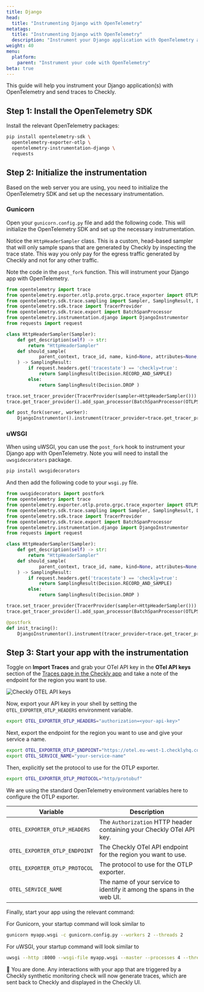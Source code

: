 ```yaml
---
title: Django
head:
  title: "Instrumenting Django with OpenTelemetry"
metatags:
  title: "Instrumenting Django with OpenTelemetry"
  description: "Instrument your Django application with OpenTelemetry and send traces to Checkly."
weight: 40
menu:
  platform:
    parent: "Instrument your code with OpenTelemetry"
beta: true
---
```


This guide will help you instrument your Django application(s) with OpenTelemetry and send traces to Checkly.
<!--more-->
## Step 1: Install the OpenTelemetry SDK

Install the relevant OpenTelemetry packages:

```bash
pip install opentelemetry-sdk \
  opentelemetry-exporter-otlp \
  opentelemetry-instrumentation-django \
  requests
```

## Step 2: Initialize the instrumentation

Based on the web server you are using, you need to initialize the OpenTelemetry SDK and set up the necessary instrumentation.

### Gunicorn

Open your `gunicorn.config.py` file and add the following code. This will initialize the OpenTelemetry SDK and set up the necessary 
instrumentation. 

Notice the `HttpHeaderSampler` class. This is a custom, head-based sampler that will only sample spans that are generated 
by Checkly by inspecting the trace state. This way you only pay for the egress traffic generated by Checkly and not for 
any other traffic.

Note the code in the `post_fork` function. This will instrument your Django app with OpenTelemetry.

```python {title="gunicorn.config.py"}
from opentelemetry import trace
from opentelemetry.exporter.otlp.proto.grpc.trace_exporter import OTLPSpanExporter
from opentelemetry.sdk.trace.sampling import Sampler, SamplingResult, Decision
from opentelemetry.sdk.trace import TracerProvider
from opentelemetry.sdk.trace.export import BatchSpanProcessor
from opentelemetry.instrumentation.django import DjangoInstrumentor
from requests import request

class HttpHeaderSampler(Sampler):
    def get_description(self) -> str:
        return "HttpHeaderSampler"
    def should_sample(
            parent_context, trace_id, name, kind=None, attributes=None, links=None, trace_state=None
    ) -> SamplingResult:
        if request.headers.get('tracestate') == 'checkly=true':
            return SamplingResult(Decision.RECORD_AND_SAMPLE)
        else:
            return SamplingResult(Decision.DROP )

trace.set_tracer_provider(TracerProvider(sampler=HttpHeaderSampler()))
trace.get_tracer_provider().add_span_processor(BatchSpanProcessor(OTLPSpanExporter()))

def post_fork(server, worker):
    DjangoInstrumentor().instrument(tracer_provider=trace.get_tracer_provider())
```

### uWSGI

When using uWSGI, you can use the `post_fork` hook to instrument your Django app with OpenTelemetry.
Note you will need to install the `uwsgidecorators` package.

```bash
pip install uwsgidecorators
```

And then add the following code to your `wsgi.py` file.

```python {title="wsgi.py"}
from uwsgidecorators import postfork
from opentelemetry import trace
from opentelemetry.exporter.otlp.proto.grpc.trace_exporter import OTLPSpanExporter
from opentelemetry.sdk.trace.sampling import Sampler, SamplingResult, Decision
from opentelemetry.sdk.trace import TracerProvider
from opentelemetry.sdk.trace.export import BatchSpanProcessor
from opentelemetry.instrumentation.django import DjangoInstrumentor
from requests import request

class HttpHeaderSampler(Sampler):
    def get_description(self) -> str:
        return "HttpHeaderSampler"
    def should_sample(
            parent_context, trace_id, name, kind=None, attributes=None, links=None, trace_state=None
    ) -> SamplingResult:
        if request.headers.get('tracestate') == 'checkly=true':
            return SamplingResult(Decision.RECORD_AND_SAMPLE)
        else:
            return SamplingResult(Decision.DROP )

trace.set_tracer_provider(TracerProvider(sampler=HttpHeaderSampler()))
trace.get_tracer_provider().add_span_processor(BatchSpanProcessor(OTLPSpanExporter()))

@postfork
def init_tracing():
    DjangoInstrumentor().instrument(tracer_provider=trace.get_tracer_provider())
```

## Step 3: Start your app with the instrumentation

Toggle on **Import Traces** and grab your OTel API key in the **OTel API keys** section of the [Traces page in the Checkly app](https://app.checklyhq.com/settings/account/traces) and
take a note of the endpoint for the region you want to use.

![Checkly OTEL API keys](/docs/images/otel/traces_import_api_keys.png)

Now, export your API key in your shell by setting the `OTEL_EXPORTER_OTLP_HEADERS` environment variable.

```bash
export OTEL_EXPORTER_OTLP_HEADERS="authorization=<your-api-key>"
```

Next, export the endpoint for the region you want to use and give your service a name.
```bash
export OTEL_EXPORTER_OTLP_ENDPOINT="https://otel.eu-west-1.checklyhq.com"
export OTEL_SERVICE_NAME="your-service-name"
```

Then, explicitly set the protocol to use for the OTLP exporter.

```bash
export OTEL_EXPORTER_OTLP_PROTOCOL="http/protobuf"
````

We are using the standard OpenTelemetry environment variables here to configure the OTLP exporter.

| Variable                      | Description                                                            |
|-------------------------------|------------------------------------------------------------------------|
| `OTEL_EXPORTER_OTLP_HEADERS`  | The `Authorization` HTTP header containing your Checkly OTel API key.  |
| `OTEL_EXPORTER_OTLP_ENDPOINT` | The Checkly OTel API endpoint for the region you want to use.          |
| `OTEL_EXPORTER_OTLP_PROTOCOL` | The protocol to use for the OTLP exporter.                             |
| `OTEL_SERVICE_NAME`           | The name of your service to identify it among the spans in the web UI. |

Finally, start your app using the relevant command:

For Gunicorn, your startup command will look similar to

```bash
gunicorn myapp.wsgi -c gunicorn.config.py --workers 2 --threads 2
```

For uWSGI, your startup command will look similar to

```bash
uwsgi --http :8000 --wsgi-file myapp.wsgi --master --processes 4 --threads 2
```

🎉 You are done. Any interactions with your app that are triggered by a Checkly synthetic monitoring check will now generate
traces, which are sent back to Checkly and displayed in the Checkly UI.
